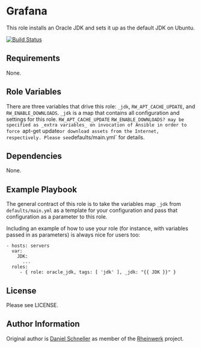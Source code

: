Grafana
=========

This role installs an Oracle JDK and sets it up as the default JDK on
Ubuntu.

[![Build Status](https://travis-ci.org/Rheinwerk/ansible-role-oracle_jdk.svg?branch=master)](https://travis-ci.org/Rheinwerk/ansible-role-oracle_jdk)

Requirements
------------

None.

Role Variables
--------------

There are three variables that drive this role: `_jdk`, `RW_APT_CACHE_UPDATE`, and `RW_ENABLE_DOWNLOADS`. `_jdk` is a map that contains all configuration and settings for this role. `RW_APT_CACHE_UPDATE` `RW_ENABLE_DOWNLOADS? may be specified as _extra variables_ on invocation of Ansible in order to force `apt-get update` or download assets from the Internet, respectively. Please see `defaults/main.yml` for details.

Dependencies
------------

None.

Example Playbook
----------------

The general contract of this role is to take the variables map `_jdk` from `defaults/main.yml` as a template for your configuration and pass that configuration as a parameter to this role.

Including an example of how to use your role (for instance, with variables passed in as parameters) is always nice for users too:

    - hosts: servers
      var:
        JDK:
          ...
      roles:
         - { role: oracle_jdk, tags: [ 'jdk' ], _jdk: "{{ JDK }}" }

License
-------

Please see LICENSE.

Author Information
------------------

Original author is [Daniel Schneller](https://github.com/dschneller) as member of the [Rheinwerk](https://github.com/Rheinwerk) project.


